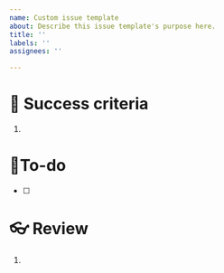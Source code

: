 ```yaml
---
name: Custom issue template
about: Describe this issue template's purpose here.
title: ''
labels: ''
assignees: ''

---
```


# 🌈 Success criteria
1. 

# 👷To-do
- [ ]  

# 👓 Review
1.
